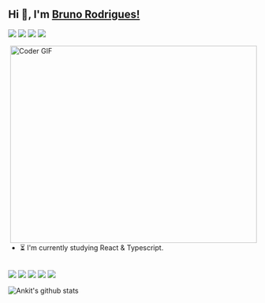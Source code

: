 ## Hi 👋, I'm [Bruno Rodrigues!](https://github.com/bruno977) 

[<img src="https://img.shields.io/badge/linkedin-%230077B5.svg?&style=for-the-badge&logo=linkedin&logoColor=white" />](https://www.linkedin.com/in/bruno-rodrigues-78416319b/ "Connect via Linkedin") 
[<img src = "https://img.shields.io/badge/instagram-%23E4405F.svg?&style=for-the-badge&logo=instagram&logoColor=white">](https://www.instagram.com/bruunoo.rodrigues/ "Connect via Instagram") 
[<img src = "https://img.shields.io/badge/facebook-%231877F2.svg?&style=for-the-badge&logo=facebook&logoColor=white">](https://www.facebook.com/profile.php?id=100001660880731 "Connect via Facebbok") 
[<img src = "https://img.shields.io/badge/Gmail-D14836.svg?style=for-the-badge&logo=gmail&logoColor=white">](mailto:brunorodrigues.silveira@gmail.com "Connect via Email")

<img align="right" src="https://media.giphy.com/media/SWoSkN6DxTszqIKEqv/giphy.gif" alt="Coder GIF" width="500" height="400"><br>


- :hourglass_flowing_sand: I'm currently studying React & Typescript.
 
<br><img src="https://img.shields.io/badge/HTML5-E34F26?style=for-the-badge&logo=html5&logoColor=white" /> <img src="https://img.shields.io/badge/CSS3-1572B6?style=for-the-badge&logo=css3&logoColor=white" /> <img src="https://img.shields.io/badge/React-20232A?style=for-the-badge&logo=react&logoColor=61DAFB" /> <img src="https://img.shields.io/badge/JavaScript-F7DF1E?style=for-the-badge&logo=javascript&logoColor=black" /> <img src="https://img.shields.io/badge/TypeScript-007ACC?style=for-the-badge&logo=typescript&logoColor=white" />



<p align="left">
<img align="center" src="https://github-readme-stats.vercel.app/api?username=bruno977&show_icons=true&theme=dracula&line_height=30" alt="Ankit's github stats"/>
</p>



